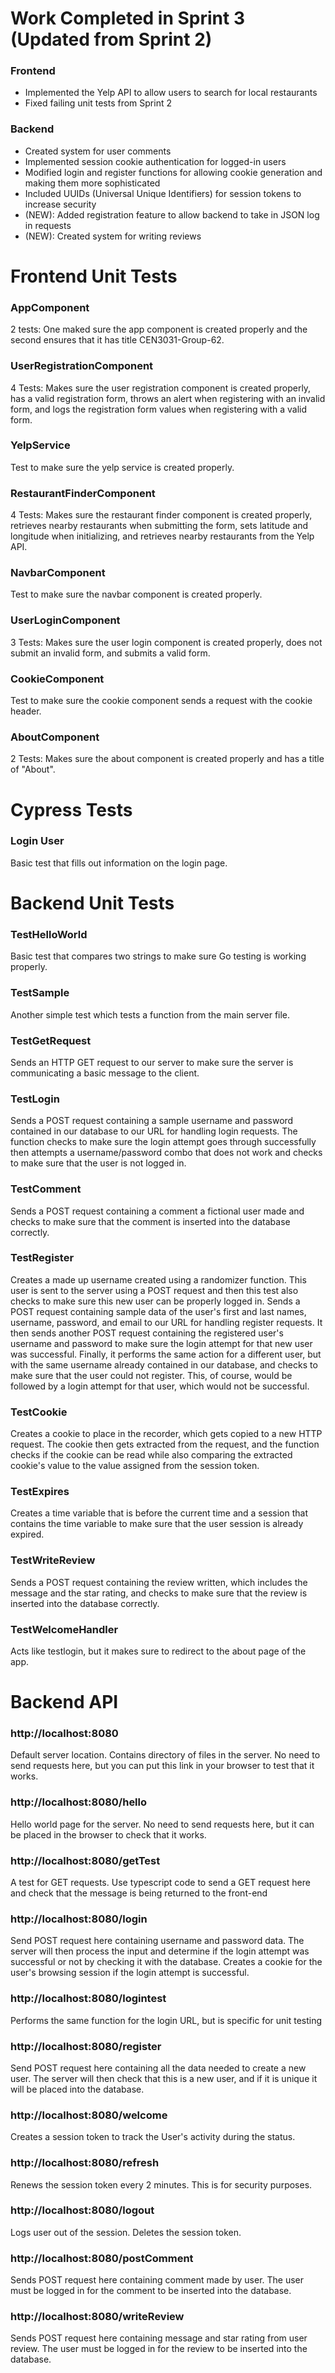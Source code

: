 # Work Completed in Sprint 3 (Updated from Sprint 2)
### Frontend
* Implemented the Yelp API to allow users to search for local restaurants
* Fixed failing unit tests from Sprint 2

### Backend
* Created system for user comments
* Implemented session cookie authentication for logged-in users
* Modified login and register functions for allowing cookie generation and making them more sophisticated
* Included UUIDs (Universal Unique Identifiers) for session tokens to increase security
* (NEW): Added registration feature to allow backend to take in JSON log in requests
* (NEW): Created system for writing reviews

# Frontend Unit Tests

### AppComponent
2 tests: One maked sure the app component is created properly and the second ensures that it has title CEN3031-Group-62.
### UserRegistrationComponent
4 Tests: Makes sure the user registration component is created properly, has a valid registration form, throws an alert when registering with an invalid form, and logs the registration form values when registering with a valid form.
### YelpService
Test to make sure the yelp service is created properly.
### RestaurantFinderComponent
4 Tests: Makes sure the restaurant finder component is created properly, retrieves nearby restaurants when submitting the form, sets latitude and longitude when initializing, and retrieves nearby restaurants from the Yelp API.
### NavbarComponent
Test to make sure the navbar component is created properly.
### UserLoginComponent
3 Tests: Makes sure the user login component is created properly, does not submit an invalid form, and submits a valid form.
### CookieComponent
Test to make sure the cookie component sends a request with the cookie header.
### AboutComponent
2 Tests: Makes sure the about component is created properly and has a title of "About".

# Cypress Tests

### Login User
Basic test that fills out information on the login page.

# Backend Unit Tests 

### TestHelloWorld
Basic test that compares two strings to make sure Go testing is working properly.
### TestSample
Another simple test which tests a function from the main server file.
### TestGetRequest
Sends an HTTP GET request to our server to make sure the server is communicating a basic message to the client.
### TestLogin
Sends a POST request containing a sample username and password contained in our database to our URL for handling login requests. 
The function checks to make sure the login attempt goes through successfully then attempts a username/password combo that does not work and checks to make sure that 
the user is not logged in.
### TestComment
Sends a POST request containing a comment a fictional user made and checks to make sure that the comment is inserted into the database correctly.
### TestRegister
Creates a made up username created using a randomizer function. This user is sent to the server using a POST request and then this test also checks to make sure this new user can be properly logged in.
Sends a POST request containing sample data of the user's first and last names, username, password, and email to our URL for handling register requests. It then sends another POST request containing the registered user's username and password to make sure the login attempt for that new user was successful. Finally, it performs the same action for a different user, but with the same username already contained in our database, and checks to make sure that the user could not register. This, of course, would be followed by a login attempt for that user, which would not be successful.
### TestCookie
Creates a cookie to place in the recorder, which gets copied to a new HTTP request. The cookie then gets extracted from the request, and the function checks if the cookie can be read while also comparing the extracted cookie's value to the value assigned from the session token.
### TestExpires
Creates a time variable that is before the current time and a session that contains the time variable to make sure that the user session is already expired.
### TestWriteReview
Sends a POST request containing the review written, which includes the message and the star rating, and checks to make sure that the review is inserted into the database correctly.
### TestWelcomeHandler
Acts like testlogin, but it makes sure to redirect to the about page of the app.


# Backend API

### http://localhost:8080
Default server location. Contains directory of files in the server. No need to send requests here, but you can put this link in your browser to test that it works.
### http://localhost:8080/hello
Hello world page for the server. No need to send requests here, but it can be placed in the browser to check that it works.
### http://localhost:8080/getTest
A test for GET requests. Use typescript code to send a GET request here and check that the message is being returned to the front-end
### http://localhost:8080/login
Send POST request here containing username and password data. The server will then process the input and determine if the login attempt was successful or not by 
checking it with the database. Creates a cookie for the user's browsing session if the login attempt is successful.
### http://localhost:8080/logintest
Performs the same function for the login URL, but is specific for unit testing
### http://localhost:8080/register
Send POST request here containing all the data needed to create a new user. The server will then check that this is a new user, and 
if it is unique it will be placed into the database.
### http://localhost:8080/welcome
Creates a session token to track the User's activity during the status.
### http://localhost:8080/refresh
Renews the session token every 2 minutes. This is for security purposes.
### http://localhost:8080/logout
Logs user out of the session. Deletes the session token.
### http://localhost:8080/postComment
Sends POST request here containing comment made by user. The user must be logged in for the comment to be inserted into the database.
### http://localhost:8080/writeReview
Sends POST request here containing message and star rating from user review. The user must be logged in for the review to be inserted into the database.
